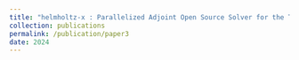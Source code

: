 ```yaml
---
title: "helmholtz-x : Parallelized Adjoint Open Source Solver for the Thermoacoustic Helmholtz Equation (submitted)"
collection: publications
permalink: /publication/paper3
date: 2024
---
```


